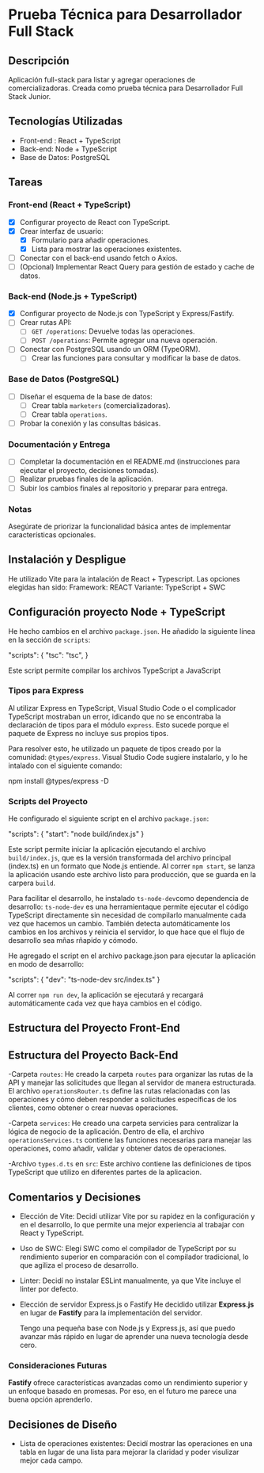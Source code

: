 # Prueba Técnica para Desarrollador Full Stack #

## Descripción
Aplicación full-stack para listar y agregar operaciones de comercializadoras. Creada como prueba técnica para Desarrollador Full Stack Junior.

## Tecnologías Utilizadas
- Front-end : React + TypeScript
- Back-end: Node + TypeScript
- Base de Datos: PostgreSQL

## Tareas  

### Front-end (React + TypeScript)
- [x] Configurar proyecto de React con TypeScript.
- [x] Crear interfaz de usuario:
   - [x] Formulario para añadir operaciones.
   - [x] Lista para mostrar las operaciones existentes.
- [ ] Conectar con el back-end usando fetch o Axios.
- [ ] (Opcional) Implementar React Query para gestión de estado y cache de datos.

### Back-end (Node.js + TypeScript)
- [x] Configurar proyecto de Node.js con TypeScript y Express/Fastify.
- [ ] Crear rutas API:
   - [ ] `GET /operations`: Devuelve todas las operaciones.
   - [ ] `POST /operations`: Permite agregar una nueva operación.
- [ ] Conectar con PostgreSQL usando un ORM (TypeORM).
   - [ ] Crear las funciones para consultar y modificar la base de datos.

### Base de Datos (PostgreSQL)
- [ ] Diseñar el esquema de la base de datos:
   - [ ] Crear tabla `marketers` (comercializadoras).
   - [ ] Crear tabla `operations`.
- [ ] Probar la conexión y las consultas básicas.

### Documentación y Entrega
- [ ] Completar la documentación en el README.md (instrucciones para ejecutar el proyecto, decisiones tomadas).
- [ ] Realizar pruebas finales de la aplicación.
- [ ] Subir los cambios finales al repositorio y preparar para entrega.

### Notas 
Asegúrate de priorizar la funcionalidad básica antes de implementar características opcionales.

## Instalación y Despligue
He utilizado Vite para la intalación de React + Typescript. Las opciones elegidas han sido:
Framework: REACT 
Variante: TypeScript + SWC

## Configuración proyecto Node + TypeScript
He hecho cambios en el archivo `package.json`. 
He añadido la siguiente línea en la sección de `scripts`:

"scripts": {
   "tsc": "tsc",
}

Este script permite compilar los archivos TypeScript a JavaScript

### Tipos para Express
Al utilizar Express en TypeScript, Visual Studio Code o el complicador TypeScript mostraban un error, idicando que no se encontraba la declaración de tipos para el módulo `express`. Esto sucede porque el paquete de Express no incluye sus propios tipos.

Para resolver esto, he utilizado un paquete de tipos creado por la comunidad: `@types/express`. Visual Studio Code sugiere instalarlo, y lo he intalado con el siguiente comando:

   npm install @types/express -D

### Scripts del Proyecto
He configurado el siguiente script en el archivo `package.json`:

"scripts": {
   "start": "node build/index.js"
}

Este script permite iniciar la aplicación ejecutando el archivo `build/index.js`, que es la versión transformada del archivo principal (index.ts) en  un formato que Node.js entiende. Al correr `npm start`, se lanza la aplicación usando este archivo listo para producción, que se guarda en la carpera `build`.

Para facilitar el desarrollo, he instalado `ts-node-dev`como dependencia de desarrollo:
`ts-node-dev` es una herramientaque permite ejecutar el código TypeScript directamente sin necesidad de compilarlo manualmente cada vez que hacemos un cambio. También detecta automáticamente los cambios en los archivos y reinicia el servidor, lo que hace que el flujo de desarrollo sea mñas rñapido y cómodo.

He agregado el script en el archivo package.json para ejecutar la aplicación en modo de desarrollo: 

"scripts": {
  "dev": "ts-node-dev src/index.ts"
}

Al correr `npm run dev`, la aplicación se ejecutará y recargará automáticamente cada vez que haya cambios en el código.

## Estructura del Proyecto Front-End

## Estructura del Proyecto Back-End
-Carpeta `routes`: He creado la carpeta `routes` para organizar las rutas de la API y manejar las solicitudes que llegan al servidor de manera estructurada. El archivo `operationsRouter.ts` define las rutas relacionadas con las operaciones y cómo deben responder a solicitudes específicas de los clientes, como obtener o crear nuevas operaciones.

-Carpeta `services`: He creado una carpeta servicies para centralizar la lógica de negocio de la aplicación. Dentro de ella, el archivo `operationsServices.ts` contiene las funciones necesarias para manejar las operaciones, como añadir, validar y obtener datos de operaciones.

-Archivo `types.d.ts` en `src`: Este archivo contiene las definiciones de tipos TypeScript que utilizo en diferentes partes de la aplicacion. 

## Comentarios y Decisiones 
- Elección de Vite: Decidí utilizar Vite por su rapidez en la configuración y en el desarrollo, lo que permite una mejor experiencia al trabajar con React y TypeScript.

- Uso de SWC: Elegí SWC como el compilador de TypeScript por su rendimiento superior en comparación con el compilador tradicional, lo que agiliza el proceso de desarrollo.

- Linter: Decidí no instalar ESLint manualmente, ya que Vite incluye el linter por defecto.

- Elección de servidor Express.js o Fastify
He decidido utilizar **Express.js** en lugar de **Fastify** para la implementación del servidor.
   
   Tengo una pequeña base con Node.js y Express.js, así que puedo avanzar más rápido en lugar de aprender una nueva tecnología desde cero.

### Consideraciones Futuras
**Fastify** ofrece características avanzadas como un rendimiento superior y un enfoque basado en promesas. Por eso, en el futuro me parece una buena opción aprenderlo.
   
## Decisiones de Diseño
- Lista de operaciones existentes: Decidí mostrar las operaciones en una tabla en lugar de una lista para mejorar la claridad y poder visulizar mejor cada campo. 

